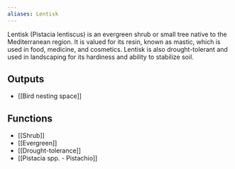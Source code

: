 ```yaml
---
aliases: Lentisk
---
```

Lentisk (Pistacia lentiscus) is an evergreen shrub or small tree native to the Mediterranean region. It is valued for its resin, known as mastic, which is used in food, medicine, and cosmetics. Lentisk is also drought-tolerant and used in landscaping for its hardiness and ability to stabilize soil.
## Outputs
- [[Bird nesting space]]

## Functions
- [[Shrub]]
- [[Evergreen]]
- [[Drought-tolerance]]
- [[Pistacia spp. - Pistachio]]